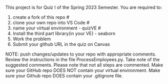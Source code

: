 This project is for Quiz I of the Spring 2023 Semester.  You are required to:
1) create a fork of this repo #
2) clone your own repo into VS Code #
3) name your virtual environment - quizVE #
4) Install the third part library(in your VE) - seaborn
5) Work the problem
6) Submit your github URL in the quiz on Canvas

NOTE: push changes/updates to your repo with appropriate comments. Review the instructions in the file ProcessEmployees.py. Take note of the suggested comments. Please note that not all steps are commented. Make sure your GitHub repo DOES NOT contain your virtual environment.  Make sure your Github repo DOES contain your .gitignore file.
